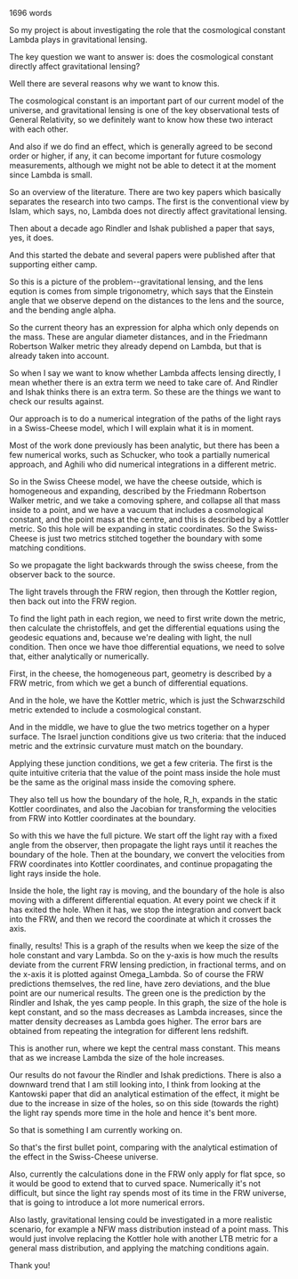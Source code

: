 1696 words

So my project is about investigating the role that the cosmological constant Lambda plays in gravitational lensing. 

The key question we want to answer is: does the cosmological constant directly affect gravitational lensing? 

Well there are several reasons why we want to know this. 

The cosmological constant is an important part of our current model of the universe, and gravitational lensing is one of the key observational tests of General Relativity, so we definitely want to know how these two interact with each other. 

And also if we do find an effect, which is generally agreed to be second order or higher, if any, it can become important for future cosmology measurements, although we might not be able to detect it at the moment since Lambda is small.

So an overview of the literature. There are two key papers which basically separates the research into two camps. The first is the conventional view by Islam, which says, no, Lambda does not directly affect gravitational lensing. 

Then about a decade ago Rindler and Ishak published a paper that says, yes, it does. 

And this started the debate and several papers were published after that supporting either camp. 

So this is a picture of the problem--gravitational lensing, and the lens eqution is comes from simple trigonometry, which says that the Einstein angle that we observe depend on the distances to the lens and the source, and the bending angle alpha. 

So the current theory has an expression for alpha which only depends on the mass. These are angular diameter distances, and in the Friedmann Robertson Walker metric they already depend on Lambda, but that is already taken into account. 

So when I say we want to know whether Lambda affects lensing directly, I mean whether there is an extra term we need to take care of. And Rindler and Ishak thinks there is an extra term. So these are the things we want to check our results against. 

Our approach is to do a numerical integration of the paths of the light rays in a Swiss-Cheese model, which I will explain what it is in moment. 

Most of the work done previously has been analytic, but there has been a few numerical works, such as Schucker, who took a partially numerical approach, and Aghili who did numerical integrations in a different metric. 

So in the Swiss Cheese model, we have the cheese outside, which is homogeneous and expanding, described by the Friedmann Robertson Walker metric, and we take a comoving sphere, and collapse all that mass inside to a point, and we have a vacuum that includes a cosmological constant, and the point mass at the centre, and this is described by a Kottler metric. So this hole will be expanding in static coordinates. So the Swiss-Cheese is just two metrics stitched together the boundary with some matching conditions. 

So we propagate the light backwards through the swiss cheese, from the observer back to the source. 

The light travels through the FRW region, then through the Kottler region, then back out into the FRW region. 

To find the light path in each region, we need to first write down the metric, then calculate the christoffels, and get the differential equations using the geodesic equations and, because we're dealing with light, the null condition. Then once we have thoe differential equations, we need to solve that, either analytically or numerically. 

First, in the cheese, the homogeneous part, geometry is described by a FRW metric, from which we get a bunch of differential equations. 

And in the hole, we have the Kottler metric, which is just the Schwarzschild metric extended to include a cosmological constant. 

And in the middle, we have to glue the two metrics together on a hyper surface. The Israel junction conditions give us two criteria: that the induced metric and the extrinsic curvature must match on the boundary. 

Applying these junction conditions, we get a few criteria. The first is the quite intuitive criteria that the value of the point mass inside the hole must be the same as the original mass inside the comoving sphere. 

They also tell us how the boundary of the hole, R_h, expands in the static Kottler coordinates, and also the Jacobian for transforming the velocities from FRW into Kottler coordinates at the boundary. 

So with this we have the full picture. We start off the light ray with a fixed angle from the observer, then propagate the light rays until it reaches the boundary of the hole. Then at the boundary, we convert the velocities from FRW coordinates into Kottler coordinates, and continue propagating the light rays inside the hole. 

Inside the hole, the light ray is moving, and the boundary of the hole is also moving with a different differential equation. At every point we check if it has exited the hole. When it has, we stop the integration and convert back into the FRW, and then we record the coordinate at which it crosses the axis. 

finally, results! This is a graph of the results when we keep the size of the hole constant and vary Lambda. So on the y-axis is how much the results deviate from the current FRW lensing prediction, in fractional terms, and on the x-axis it is plotted against Omega_Lambda. So of course the FRW predictions themselves, the red line, have zero deviations, and the blue point are our numerical results. The green one is the prediction by the Rindler and Ishak, the yes camp people. In this graph, the size of the hole is kept constant, and so the mass decreases as Lambda increases, since the matter density decreases as Lambda goes higher. The error bars are obtained from repeating the integration for different lens redshift.  

This is another run, where we kept the central mass constant. This means that as we increase Lambda the size of the hole increases. 

Our results do not favour the Rindler and Ishak predictions. There is also a downward trend that I am still looking into, I think from looking at the Kantowski paper that did an analytical estimation of the effect, it might be due to the increase in size of the holes, so on this side (towards the right) the light ray spends more time in the hole and hence it's bent more. 

So that is something I am currently working on. 

So that's the first bullet point, comparing with the analytical estimation of the effect in the Swiss-Cheese universe. 

Also, currently the calculations done in the FRW only apply for flat spce, so it would be good to extend that to curved space. Numerically it's not difficult, but since the light ray spends most of its time in the FRW universe, that is going to introduce a lot more numerical errors. 

Also lastly, gravitational lensing could be investigated in a more realistic scenario, for example a NFW mass distribution instead of a point mass. This would just involve replacing the Kottler hole with another LTB metric for a general mass distribution, and applying the matching conditions again. 

Thank you!

